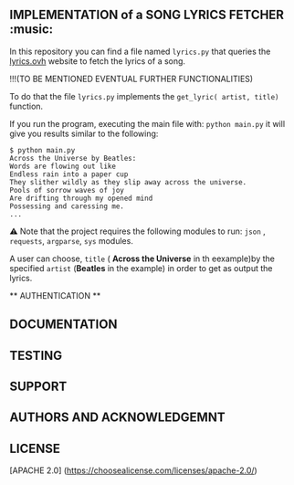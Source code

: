 ## IMPLEMENTATION of a SONG LYRICS FETCHER :music:


In this repository you can find a file named ```lyrics.py``` that queries the [lyrics.ovh](https://lyricsovh.docs.apiary.io/#) website to fetch the lyrics of a song. 

!!!(TO BE MENTIONED EVENTUAL FURTHER FUNCTIONALITIES)

To do that the file ```lyrics.py``` implements the ```get_lyric( artist, title)``` function. 



If you run the program, executing the main file with: ```python main.py``` it will give you results similar to the following: 

```
$ python main.py
Across the Universe by Beatles:
Words are flowing out like 
Endless rain into a paper cup
They slither wildly as they slip away across the universe.
Pools of sorrow waves of joy
Are drifting through my opened mind
Possessing and caressing me.
...
```

:warning: Note that the project requires the following modules to run: ```json``` , ```requests```, ```argparse```, ```sys``` modules. 

A user can choose, ```title``` ( **Across the Universe** in th eexample)by the specified ```artist``` (**Beatles** in the example) in order to get as output the lyrics.

** AUTHENTICATION **


## DOCUMENTATION

## TESTING

## SUPPORT

## AUTHORS AND ACKNOWLEDGEMNT

## LICENSE
[APACHE 2.0] (https://choosealicense.com/licenses/apache-2.0/)



